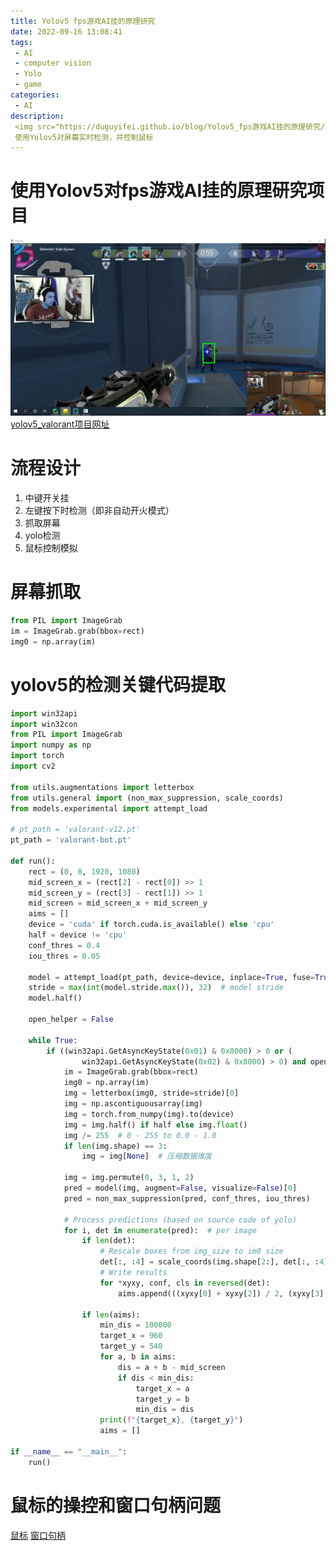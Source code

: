 ```yaml
---
title: Yolov5 fps游戏AI挂的原理研究
date: 2022-09-16 13:08:41
tags:
 - AI
 - computer vision
 - Yolo
 - game
categories:
 - AI
description: 
 <img src="https://duguyifei.github.io/blog/Yolov5_fps游戏AI挂的原理研究/2022-09-06-17-22-27.png" >
 使用Yolov5对屏幕实时检测，并控制鼠标
---
```


# 使用Yolov5对fps游戏AI挂的原理研究项目
![](Yolov5_fps游戏AI挂的原理研究/2022-09-06-17-22-27.png)
[yolov5_valorant项目网址](https://github.com/DuGuYifei/Yolov5_FPS_AICheatPrinciple)


# 流程设计
1. 中键开关挂
2. 左键按下时检测（即非自动开火模式）
3. 抓取屏幕
4. yolo检测
5. 鼠标控制模拟

# 屏幕抓取
```py
from PIL import ImageGrab
im = ImageGrab.grab(bbox=rect)
img0 = np.array(im)
```

# yolov5的检测关键代码提取
```py
import win32api
import win32con
from PIL import ImageGrab
import numpy as np
import torch
import cv2

from utils.augmentations import letterbox
from utils.general import (non_max_suppression, scale_coords)
from models.experimental import attempt_load

# pt_path = 'valorant-v12.pt'
pt_path = 'valorant-bot.pt'

def run():
    rect = (0, 0, 1920, 1080)
    mid_screen_x = (rect[2] - rect[0]) >> 1
    mid_screen_y = (rect[3] - rect[1]) >> 1
    mid_screen = mid_screen_x + mid_screen_y
    aims = []
    device = 'cuda' if torch.cuda.is_available() else 'cpu'
    half = device != 'cpu'
    conf_thres = 0.4
    iou_thres = 0.05

    model = attempt_load(pt_path, device=device, inplace=True, fuse=True)
    stride = max(int(model.stride.max()), 32)  # model stride
    model.half()

    open_helper = False

    while True:
        if ((win32api.GetAsyncKeyState(0x01) & 0x8000) > 0 or (
                win32api.GetAsyncKeyState(0x02) & 0x8000) > 0) and open_helper:
            im = ImageGrab.grab(bbox=rect)
            img0 = np.array(im)
            img = letterbox(img0, stride=stride)[0]
            img = np.ascontiguousarray(img)
            img = torch.from_numpy(img).to(device)
            img = img.half() if half else img.float()
            img /= 255  # 0 - 255 to 0.0 - 1.0
            if len(img.shape) == 3:
                img = img[None]  # 压缩数据维度

            img = img.permute(0, 3, 1, 2)
            pred = model(img, augment=False, visualize=False)[0]
            pred = non_max_suppression(pred, conf_thres, iou_thres)

            # Process predictions (based on source code of yolo)
            for i, det in enumerate(pred):  # per image
                if len(det):
                    # Rescale boxes from img_size to im0 size
                    det[:, :4] = scale_coords(img.shape[2:], det[:, :4], img0.shape).round()
                    # Write results
                    for *xyxy, conf, cls in reversed(det):
                        aims.append(((xyxy[0] + xyxy[2]) / 2, (xyxy[3] - xyxy[1]) / 5 + xyxy[1]))

                if len(aims):
                    min_dis = 100000
                    target_x = 960
                    target_y = 540
                    for a, b in aims:
                        dis = a + b - mid_screen
                        if dis < min_dis:
                            target_x = a
                            target_y = b
                            min_dis = dis
                    print(f"{target_x}, {target_y}")
                    aims = []

if __name__ == "__main__":
    run()
```

# 鼠标的操控和窗口句柄问题
[鼠标](https://github.com/DuGuYifei/Notes/blob/main/%E8%AE%A1%E7%AE%97%E6%9C%BA/%E8%AE%A1%E7%AE%97%E6%9C%BA%E8%AF%AD%E8%A8%80/Python/Python%E7%9F%A5%E8%AF%86%E7%A7%AF%E7%B4%AF/%E9%BC%A0%E6%A0%87%E8%BE%93%E5%85%A5%E4%BA%8B%E4%BB%B6.md)
[窗口句柄](https://github.com/DuGuYifei/Notes/blob/main/%E8%AE%A1%E7%AE%97%E6%9C%BA/%E8%AE%A1%E7%AE%97%E6%9C%BA%E8%AF%AD%E8%A8%80/Python/Python%E7%9F%A5%E8%AF%86%E7%A7%AF%E7%B4%AF/%E7%AA%97%E5%8F%A3%E5%8F%A5%E6%9F%84.md)